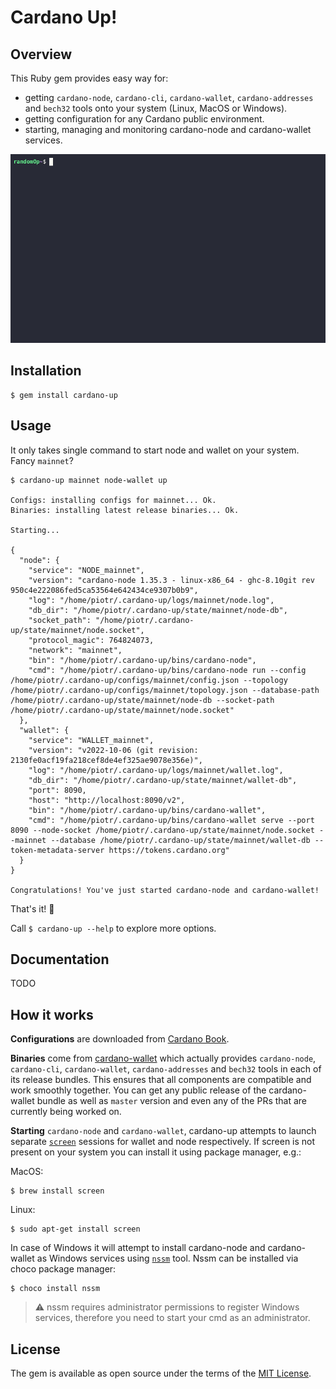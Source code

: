 # Cardano Up!

## Overview

This Ruby gem provides easy way for:
 - getting `cardano-node`, `cardano-cli`, `cardano-wallet`, `cardano-addresses` and `bech32` tools onto your system (Linux, MacOS or Windows).
 - getting configuration for any Cardano public environment.
 - starting, managing and monitoring cardano-node and cardano-wallet services.

<img src="cardano-up.gif" />

## Installation

    $ gem install cardano-up

## Usage

It only takes single command to start node and wallet on your system. Fancy `mainnet`?

    $ cardano-up mainnet node-wallet up

    Configs: installing configs for mainnet... Ok.
    Binaries: installing latest release binaries... Ok.

    Starting...

    {
      "node": {
        "service": "NODE_mainnet",
        "version": "cardano-node 1.35.3 - linux-x86_64 - ghc-8.10git rev 950c4e222086fed5ca53564e642434ce9307b0b9",
        "log": "/home/piotr/.cardano-up/logs/mainnet/node.log",
        "db_dir": "/home/piotr/.cardano-up/state/mainnet/node-db",
        "socket_path": "/home/piotr/.cardano-up/state/mainnet/node.socket",
        "protocol_magic": 764824073,
        "network": "mainnet",
        "bin": "/home/piotr/.cardano-up/bins/cardano-node",
        "cmd": "/home/piotr/.cardano-up/bins/cardano-node run --config /home/piotr/.cardano-up/configs/mainnet/config.json --topology /home/piotr/.cardano-up/configs/mainnet/topology.json --database-path /home/piotr/.cardano-up/state/mainnet/node-db --socket-path /home/piotr/.cardano-up/state/mainnet/node.socket"
      },
      "wallet": {
        "service": "WALLET_mainnet",
        "version": "v2022-10-06 (git revision: 2130fe0acf19fa218cef8de4ef325ae9078e356e)",
        "log": "/home/piotr/.cardano-up/logs/mainnet/wallet.log",
        "db_dir": "/home/piotr/.cardano-up/state/mainnet/wallet-db",
        "port": 8090,
        "host": "http://localhost:8090/v2",
        "bin": "/home/piotr/.cardano-up/bins/cardano-wallet",
        "cmd": "/home/piotr/.cardano-up/bins/cardano-wallet serve --port 8090 --node-socket /home/piotr/.cardano-up/state/mainnet/node.socket --mainnet --database /home/piotr/.cardano-up/state/mainnet/wallet-db --token-metadata-server https://tokens.cardano.org"
      }
    }

    Congratulations! You've just started cardano-node and cardano-wallet!

That's it! 🎉

Call `$ cardano-up --help` to explore more options.

## Documentation
TODO

## How it works

**Configurations** are downloaded from [Cardano Book](https://book.world.dev.cardano.org/environments.html).

**Binaries** come from [cardano-wallet](https://github.com/input-output-hk/cardano-wallet) which actually provides `cardano-node`, `cardano-cli`, `cardano-wallet`, `cardano-addresses` and `bech32` tools in each of its release bundles. This ensures that all components are compatible and work smoothly together. You can get any public release of the cardano-wallet bundle as well as `master` version and even any of the PRs that are currently being worked on.

**Starting** `cardano-node` and `cardano-wallet`,  cardano-up attempts to launch separate [`screen`](https://www.gnu.org/software/screen/) sessions for wallet and node respectively. If screen is not present on your system you can install it using package manager, e.g.:

MacOS:

    $ brew install screen

Linux:

    $ sudo apt-get install screen

In case of Windows it will attempt to install cardano-node and cardano-wallet as Windows services using [`nssm`](https://nssm.cc/) tool. Nssm can be installed via choco package manager:

    $ choco install nssm

> :warning: nssm requires administrator permissions to register Windows services, therefore you need to start your cmd as an administrator.

## License

The gem is available as open source under the terms of the [MIT License](https://opensource.org/licenses/MIT).
